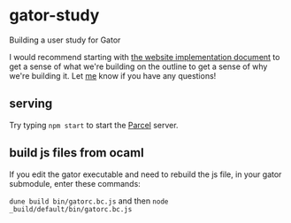 # gator-study
Building a user study for Gator

I would recommend starting with [the website implementation document](https://github.com/cucapra/gator-study/blob/master/documentation/implementation.md) to get a sense of what we're building on the outline to get a sense of why we're building it.  Let [me](https://github.com/Checkmate50) know if you have any questions!


## serving

Try typing `npm start` to start the [Parcel][] server.

[parcel]: https://parceljs.org

## build js files from ocaml

If you edit the gator executable and need to rebuild the js file, in your gator submodule, enter these commands:

` dune build bin/gatorc.bc.js ` and then 
` node _build/default/bin/gatorc.bc.js `

